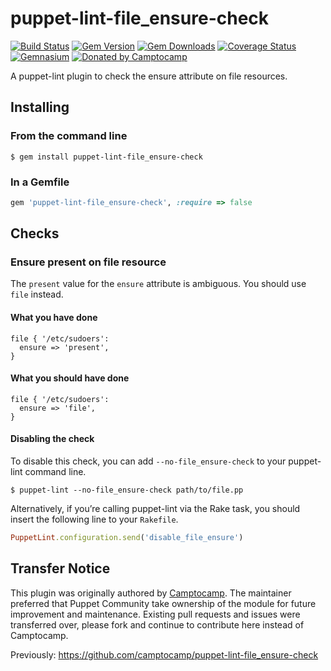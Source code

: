 puppet-lint-file_ensure-check
==============================

[![Build Status](https://img.shields.io/travis/puppet-community/puppet-lint-file_ensure-check.svg)](https://travis-ci.org/puppet-community/puppet-lint-file_ensure-check)
[![Gem Version](https://img.shields.io/gem/v/puppet-lint-file_ensure-check.svg)](https://rubygems.org/gems/puppet-lint-file_ensure-check)
[![Gem Downloads](https://img.shields.io/gem/dt/puppet-lint-file_ensure-check.svg)](https://rubygems.org/gems/puppet-lint-file_ensure-check)
[![Coverage Status](https://img.shields.io/coveralls/puppet-community/puppet-lint-file_ensure-check.svg)](https://coveralls.io/r/puppet-community/puppet-lint-file_ensure-check?branch=master)
[![Gemnasium](https://img.shields.io/gemnasium/puppet-community/puppet-lint-file_ensure-check.svg)](https://gemnasium.com/puppet-community/puppet-lint-file_ensure-check)
[![Donated by Camptocamp](https://img.shields.io/badge/donated%20by-camptocamp-fb7047.svg)](#transfer-notice)

A puppet-lint plugin to check the ensure attribute on file resources.

## Installing

### From the command line

```shell
$ gem install puppet-lint-file_ensure-check
```

### In a Gemfile

```ruby
gem 'puppet-lint-file_ensure-check', :require => false
```

## Checks

### Ensure present on file resource

The `present` value for the `ensure` attribute is ambiguous. You should use `file` instead.

#### What you have done

```puppet
file { '/etc/sudoers':
  ensure => 'present',
}
```

#### What you should have done

```puppet
file { '/etc/sudoers':
  ensure => 'file',
}
```


#### Disabling the check

To disable this check, you can add `--no-file_ensure-check` to your puppet-lint command line.

```shell
$ puppet-lint --no-file_ensure-check path/to/file.pp
```

Alternatively, if you’re calling puppet-lint via the Rake task, you should insert the following line to your `Rakefile`.

```ruby
PuppetLint.configuration.send('disable_file_ensure')
```

## Transfer Notice

This plugin was originally authored by [Camptocamp](http://www.camptocamp.com).
The maintainer preferred that Puppet Community take ownership of the module for future improvement and maintenance.
Existing pull requests and issues were transferred over, please fork and continue to contribute here instead of Camptocamp.

Previously: https://github.com/camptocamp/puppet-lint-file_ensure-check
